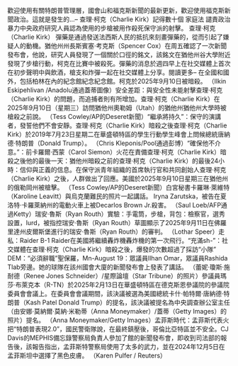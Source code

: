 歡迎使用有關特朗普管理層，國會山和福克斯新聞的最新更新，歡迎使用福克斯新聞政治。這就是發生的…– 查理·柯克（Charlie Kirk）記得數十個 家庭法    譴責政治暴力中央政府研究人員認為使用的步槍被用作殺死保守派的射擊。 查理·柯克（Charlie Kirk） 彈藥是通過發送法西斯人民的抵抗來刻畫彈藥的，從而引起了嫌疑人的動機。猶他州州長斯賓塞·考克斯（Spencer Cox）在周五確認了一次新聞發布會，他說，研究人員發現了一個關於口徑的銘文，該銘文在猶他州谷大學附近發現了步槍行動，柯克在比賽中被殺死。彈藥的消息於週四早上在社交媒體上首次在初步聲明中與飲酒，槍支和炸彈一起在社交媒體上分享。閱讀更多– 在全國和國外，包括柏林在內的紀念館紀念紀念館。柯克於2025年9月10日被暗殺。 （Ilkin Eskipehlivan /Anadolu通過蓋蒂圖像）安全差距：與安全性未能射擊查理·柯克（Charlie Kirk）的問題，而追捕者則有所增加。查理·柯克（Charlie Kirk）在2025年9月10日（星期三）訪問猶他州奧勒姆（Utah）的猶他州猶他州大學時被槍殺之前說。 （Tess Cowley/AP的Deseret新聞）“繼承將持久”：保守的演講者，發誓他們不會安靜。查理·柯克（Charlie Kirk）暗殺之後查理·柯克（Charlie Kirk）於2019年7月23日星期二在華盛頓特區的學生行動學生峰會上問候總統唐納德·特朗普（Donald Trump）。 （Chris Kleponis/Pool通過彭博）“確保他不介意。”：前卡羅爾·西蒙（Carol Siemon）火花在責備查理·柯克（Charlie Kirk）暗殺之後他的最後一天：猶他州暗殺之前的查理·柯克（Charlie Kirk）的最後24小時：信仰與正義的信息。在保守派青年組織的首席執行官和共同創始人查理·柯克（Charlie Kirk）之後，人群做出了回應。美國於2025年9月10日星期三在猶他州的俄勒岡州被槍擊。 （Tess Cowley/AP的Deseret新聞）白宮秘書卡羅琳·萊維特（Karoline Leavitt）與烏克蘭難民的照片一起講話。 Iryna Zarutska，被告在夏洛特·卡羅萊納州的電動火車上被Decarlos Brown Jr.殺害。  （Saul Loeb/AFP通過Ketty）瑞安·魯斯（Ryan Routh）實驗：手電筒，步槍，背包：檢察官，選秀設置，lurd，被指控瑞安·魯斯（Ryan Routh）草圖顯示了2025年9月11日在佛羅里達州皮爾斯堡進行的瑞安·魯斯（Ryan Routh）的審判。 （Lothar Speer）走私：Raider B-1 Raider在美國將繼續轟炸機轟炸機的第一次飛行。“充滿sh-”：社交媒體在查理·柯克（Charlie Kirk）暗殺之後，爆發的次數超過了採訪“小隊” DEM：“必須辭職”聖保羅，Mn-August 19：眾議員Ilhan Omar，眾議員Rashida Tlab旁邊。她的球隊在該州國會大廈的新聞發布會上發表了講話。  （蕾妮·瓊斯·施耐德（Renee Jones Schneider）/星際論壇（Star Tribune）的照片）參議員瑪莎·布萊克本（R-TN）於2025年2月13日在華盛頓特區在德克斯恩參議院的參議院委員會會議上。在委員會會議期間，該決議被選為美國總統卡什·帕特爾·唐納德·特朗普（Kash Patel Donald Trump）的提名，該決議被提名為中央調查辦公室主任（由安娜·莫納爾·莫納·米勒蒂（Anna Moneymaker）/蓋蒂（Getty Images）的照片）提名。 （Anna Moneymaker/Getty Images）孟菲斯時代：孟菲斯代表火把“特朗普表現2.0”，國民警衛隊說，在最終鎮壓後，哥倫比亞特區並不安全。CJ Davis的MEPHIS備忘錄警察局負責人參加了館的新聞發布會，即收到司法部的報告後，該報告指出，孟菲斯特警察局使用了太多的武力，並在2024年12月5日在孟菲斯坦中選擇了黑色皮膚。  （Karen Pulfer / Reuters）